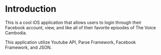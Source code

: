 Introduction
==================

This is a cool iOS application that allows users to login through their Facebook account, view, and like all of their favorite episodes of The Voice Cambodia.

This application utilize Youtube API, Parse Framework, Facebook Framework, and JSON. 

